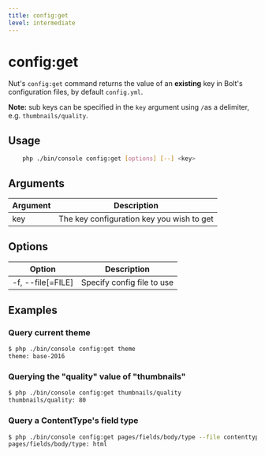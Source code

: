 ```yaml
---
title: config:get
level: intermediate
---
```

config:get
==========

Nut's `config:get` command returns the value of an **existing** key in Bolt's
configuration files, by default `config.yml`.

<p class="note"><strong>Note:</strong> sub keys can be specified in the
<code>key</code> argument using <code>/</code>as a delimiter, e.g.
<code>thumbnails/quality</code>.</p>


## Usage

```bash
    php ./bin/console config:get [options] [--] <key>
```


## Arguments

| Argument | Description |
|----------|-------------|
| key      | The key configuration key you wish to get


## Options

| Option | Description |
|--------|-------------|
| -f, --file[=FILE] | Specify config file to use


## Examples

### Query current theme

```bash
$ php ./bin/console config:get theme
theme: base-2016
```


### Querying the "quality" value of "thumbnails"

```bash
$ php ./bin/console config:get thumbnails/quality
thumbnails/quality: 80
```


### Query a ContentType's field type

```bash
$ php ./bin/console config:get pages/fields/body/type --file contenttypes.yml
pages/fields/body/type: html
```


